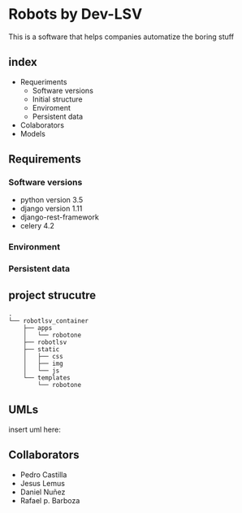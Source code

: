 # Robots by Dev-LSV
This is a software that helps companies automatize the boring stuff

## index

- Requeriments 
   - Software versions
   - Initial structure
   - Enviroment
   - Persistent data
 - Colaborators
- Models

## Requirements
### Software versions
- python version 3.5
- django version 1.11
- django-rest-framework
- celery 4.2
### Environment
### Persistent data

## project strucutre
```
.
└── robotlsv_container
    ├── apps
    │   └── robotone
    ├── robotlsv
    ├── static
    │   ├── css
    │   ├── img
    │   └── js
    └── templates
        └── robotone

```

## UMLs

insert uml here:

## Collaborators
- Pedro Castilla
- Jesus Lemus
- Daniel Nuñez
- Rafael p. Barboza

